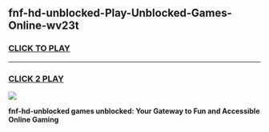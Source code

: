 
## fnf-hd-unblocked-Play-Unblocked-Games-Online-wv23t
<h3>
<a href="https://premium76.site?title=fnf-hd-unblocked&ref=25A">CLICK TO PLAY</a></h3>
<hr>

<h3>
<a href="https://premium76.site?title=fnf-hd-unblocked&ref=25A">CLICK 2 PLAY</a>
  
</h3>

<a href="https://premium76.site?title=fnf-hd-unblocked&ref=25A"><img src="https://clearcache.store/games.png"></a>


**fnf-hd-unblocked games unblocked: Your Gateway to Fun and Accessible Online Gaming**

